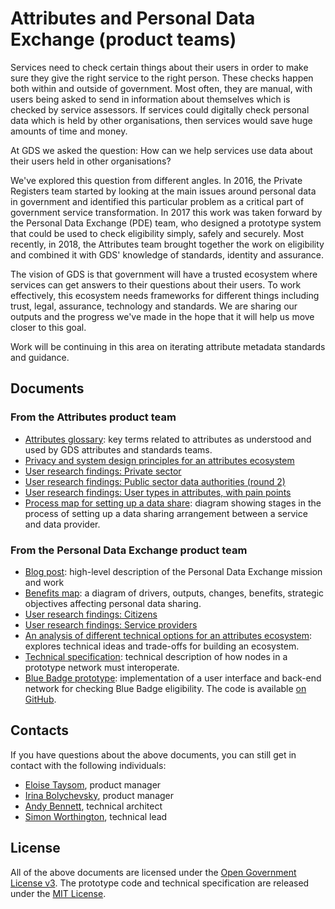 # Attributes and Personal Data Exchange (product teams)

Services need to check certain things about their users in order to make sure they give the right service to the right person. These checks happen both within and outside of government. Most often, they are manual, with users being asked to send in information about themselves which is checked by service assessors. If services could digitally check personal data which is held by other organisations, then services would save huge amounts of time and money.

At GDS we asked the question: How can we help services use data about their users held in other organisations?

We've explored this question from different angles. In 2016, the Private Registers team started by looking at the main issues around personal data in government and identified this particular problem as a critical part of government service transformation. In 2017 this work was taken forward by the Personal Data Exchange (PDE) team, who designed a prototype system that could be used to check eligibility simply, safely and securely. Most recently, in 2018, the Attributes team brought together the work on eligibility and combined it with GDS' knowledge of standards, identity and assurance.

The vision of GDS is that government will have a trusted ecosystem where services can get answers to their questions about their users. To work effectively, this ecosystem needs frameworks for different things including trust, legal, assurance, technology and standards. We are sharing our outputs and the progress we've made in the hope that it will help us move closer to this goal.

Work will be continuing in this area on iterating attribute metadata standards and guidance.

## Documents

### From the Attributes product team

* [Attributes glossary](https://docs.google.com/document/d/1B4IjNFzOl-XvLIOIKQS8wT2MtLUhhCMDDZR8cVBAilI): key terms related to attributes as understood and used by GDS attributes and standards teams.
* [Privacy and system design principles for an attributes ecosystem](https://docs.google.com/document/d/1830RfMqp4xrY7bXk_FbcHD9cIOpkHIqxP-0x5YYyNgo)
* [User research findings: Private sector](https://drive.google.com/file/d/1mK0bG8RLy9V5lzEt_QpPBFX4WSbKBWhT/view)
* [User research findings: Public sector data authorities (round 2)](https://drive.google.com/file/d/1Ii_WraeG3yHMAvRVYo4o6tkvGvfoiPwF/view)
* [User research findings: User types in attributes, with pain points](https://drive.google.com/file/d/1v9rSsSTsOEv-gM1X8W8V3TEPJM7uvfwK/view)
* [Process map for setting up a data share](https://docs.google.com/drawings/d/1b2byY9jfET9RmcsIFkM7KZZMaquOnbULcSxMqH-5QcQ): diagram showing stages in the process of setting up a data sharing arrangement between a service and data provider.

### From the Personal Data Exchange product team

* [Blog post](https://dataingovernment.blog.gov.uk/2017/08/25/digital-eligibility-checks-for-service-teams/): high-level description of the Personal Data Exchange mission and work
* [Benefits map](https://docs.google.com/drawings/d/1oVA15L6uybZGZgbtnehe1Og4wBZXZPJdGmK0Ei14EcY): a diagram of drivers, outputs, changes, benefits, strategic objectives affecting personal data sharing.
* [User research findings: Citizens](https://drive.google.com/file/d/1t4qxLk6XNWp5d5pXKOr0-Hh2tE4dx5sH/view)
* [User research findings: Service providers](https://drive.google.com/file/d/18M4n2OnHAf5TWk4-BqnRk8OScJcbBOrg/view)
* [An analysis of different technical options for an attributes ecosystem](https://docs.google.com/document/d/1bYxzS5Tmh8cn6WqfERr720JRu7Jax5jLDaiDi82c5Jc): explores technical ideas and trade-offs for building an ecosystem.
* [Technical specification](https://github.com/alphagov/aquae-specification): technical description of how nodes in a prototype network must interoperate.
* [Blue Badge prototype](https://blue-badge-demo.cloudapps.digital/v2-b/start-page.html): implementation of a user interface and back-end network for checking Blue Badge eligibility. The code is available [on GitHub](https://github.com/alphagov/blue-badge-demo).

## Contacts

If you have questions about the above documents, you can still get in contact with the following individuals:

* [Eloise Taysom](https://twitter.com/eloisetaysom), product manager
* [Irina Bolychevsky](https://twitter.com/shevski), product manager
* [Andy Bennett](mailto:andyjpb@register-dynamics.co.uk), technical architect
* [Simon Worthington](https://twitter.com/51M0NW), technical lead

## License

All of the above documents are licensed under the [Open Government License v3](../LICENSE). The prototype code and technical specification are released under the [MIT License](https://choosealicense.com/licenses/mit/).
